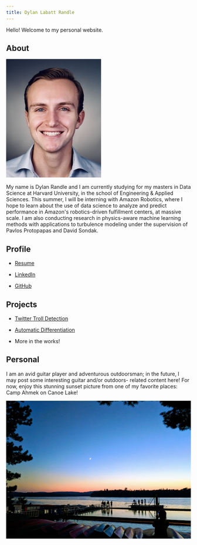 ```yaml
---
title: Dylan Labatt Randle
---
```


Hello! Welcome to my personal website.

## About

![headshot](pics/headshot.jpg)

My name is Dylan Randle and I am currently studying for my masters in Data Science at Harvard University, in the school of
Engineering & Applied Sciences. This summer, I will be interning with Amazon Robotics, where I hope to learn about the use
of data science to analyze and predict performance in Amazon's robotics-driven fulfillment centers, at massive scale. I
am also conducting research in physics-aware machine learning methods with applications to turbulence modeling under the
supervision of Pavlos Protopapas and David Sondak.

## Profile

- [Resume](https://dylanrandle.github.io/resume.html)

- [LinkedIn](https://linkedin.com/in/dylanrandle/)

- [GitHub](https://github.com/dylanrandle)

## Projects

- [Twitter Troll Detection](https://dylanrandle.github.io/troll_classification)

- [Automatic Differentiation](https://github.com/dylanrandle/autograd)

- More in the works!

## Personal

I am an avid guitar player and adventurous outdoorsman; in the future, I may post some interesting guitar and/or outdoors-
related content here! For now, enjoy this stunning sunset picture from one of my favorite places: Camp Ahmek on Canoe Lake!

![camp](pics/camp.jpg)
